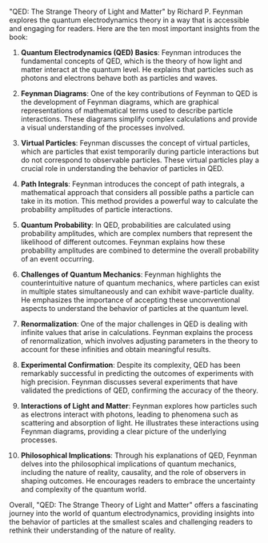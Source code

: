 "QED: The Strange Theory of Light and Matter" by Richard P. Feynman explores the quantum electrodynamics theory in a way that is accessible and engaging for readers. Here are the ten most important insights from the book:

1. **Quantum Electrodynamics (QED) Basics**: Feynman introduces the fundamental concepts of QED, which is the theory of how light and matter interact at the quantum level. He explains that particles such as photons and electrons behave both as particles and waves.

2. **Feynman Diagrams**: One of the key contributions of Feynman to QED is the development of Feynman diagrams, which are graphical representations of mathematical terms used to describe particle interactions. These diagrams simplify complex calculations and provide a visual understanding of the processes involved.

3. **Virtual Particles**: Feynman discusses the concept of virtual particles, which are particles that exist temporarily during particle interactions but do not correspond to observable particles. These virtual particles play a crucial role in understanding the behavior of particles in QED.

4. **Path Integrals**: Feynman introduces the concept of path integrals, a mathematical approach that considers all possible paths a particle can take in its motion. This method provides a powerful way to calculate the probability amplitudes of particle interactions.

5. **Quantum Probability**: In QED, probabilities are calculated using probability amplitudes, which are complex numbers that represent the likelihood of different outcomes. Feynman explains how these probability amplitudes are combined to determine the overall probability of an event occurring.

6. **Challenges of Quantum Mechanics**: Feynman highlights the counterintuitive nature of quantum mechanics, where particles can exist in multiple states simultaneously and can exhibit wave-particle duality. He emphasizes the importance of accepting these unconventional aspects to understand the behavior of particles at the quantum level.

7. **Renormalization**: One of the major challenges in QED is dealing with infinite values that arise in calculations. Feynman explains the process of renormalization, which involves adjusting parameters in the theory to account for these infinities and obtain meaningful results.

8. **Experimental Confirmation**: Despite its complexity, QED has been remarkably successful in predicting the outcomes of experiments with high precision. Feynman discusses several experiments that have validated the predictions of QED, confirming the accuracy of the theory.

9. **Interactions of Light and Matter**: Feynman explores how particles such as electrons interact with photons, leading to phenomena such as scattering and absorption of light. He illustrates these interactions using Feynman diagrams, providing a clear picture of the underlying processes.

10. **Philosophical Implications**: Through his explanations of QED, Feynman delves into the philosophical implications of quantum mechanics, including the nature of reality, causality, and the role of observers in shaping outcomes. He encourages readers to embrace the uncertainty and complexity of the quantum world.

Overall, "QED: The Strange Theory of Light and Matter" offers a fascinating journey into the world of quantum electrodynamics, providing insights into the behavior of particles at the smallest scales and challenging readers to rethink their understanding of the nature of reality.